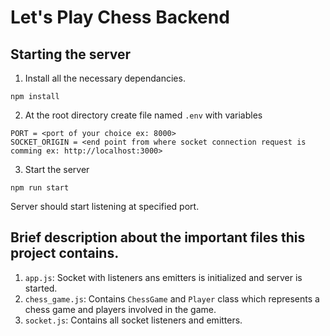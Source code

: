 # Let's Play Chess Backend
## Starting the server
1. Install all the necessary dependancies.
```
npm install
```
2. At the root directory create file named `.env` with variables
```
PORT = <port of your choice ex: 8000>
SOCKET_ORIGIN = <end point from where socket connection request is comming ex: http://localhost:3000>
```
3. Start the server
```
npm run start
```
Server should start listening at specified port.
## Brief description about the important files this project contains.
1. `app.js`: Socket with listeners ans emitters is initialized and server is started.
2. `chess_game.js`: Contains `ChessGame` and `Player` class which represents a chess game and players involved in the game.
3. `socket.js`: Contains all socket listeners and emitters.
